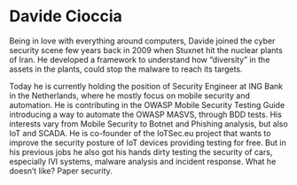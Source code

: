 # Davide Cioccia

Being in love with everything around computers, Davide joined the cyber security scene few years back in 2009 when Stuxnet hit the nuclear plants of Iran. He developed a framework to understand how “diversity” in the assets in the plants, could stop the malware to reach its targets.

Today he is currently holding the position of Security Engineer at ING Bank in the Netherlands, where he mostly focus on mobile security and automation. He is contributing in the OWASP Mobile Security Testing Guide introducing a way to automate the OWASP MASVS, through BDD tests. His interests vary from Mobile Security to Botnet and Phishing analysis, but also IoT and SCADA. He is co-founder of the IoTSec.eu project that wants to improve the security posture of IoT devices providing testing for free. But in his previous jobs he also got his hands dirty testing the security of cars, especially IVI systems, malware analysis and incident response. What he doesn’t like? Paper security.

